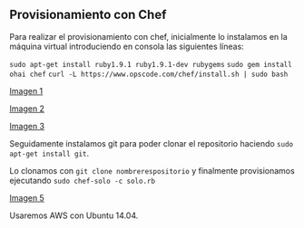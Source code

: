 ## Provisionamiento con Chef

Para realizar el provisionamiento con chef, inicialmente lo instalamos en la máquina virtual introduciendo en consola las siguientes líneas:

 `sudo apt-get install ruby1.9.1 ruby1.9.1-dev rubygems` 
 `sudo gem install ohai chef`
 `curl -L https://www.opscode.com/chef/install.sh | sudo bash`

[Imagen 1](https://github.com/STiago/Pictures/blob/master/chef1.png)

[Imagen 2](https://github.com/STiago/Pictures/blob/master/chef2.png)

[Imagen 3](https://github.com/STiago/Pictures/blob/master/chef3.png)

Seguidamente instalamos git para poder clonar el repositorio haciendo `sudo apt-get install git`.

Lo clonamos con `git clone nombrerespositorio` y finalmente provisionamos ejecutando `sudo chef-solo -c solo.rb`

[Imagen 5](https://github.com/STiago/Pictures/blob/master/chef5.png)

Usaremos AWS con Ubuntu 14.04.


